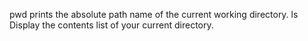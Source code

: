 pwd  prints the absolute path name of the current working directory.
ls Display the contents list of your current directory.
